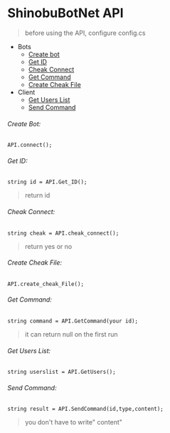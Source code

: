 #  ShinobuBotNet API
>before using the API, configure config.cs
*  Bots
	* [Create bot](#create-bot)
    * [Get ID](#get-id)
    * [Cheak Connect](#cheak-connect)
    * [Get Command](#get-command)
    * [Create Cheak File](#create-cheak-file)
* Client
    * [Get Users List](#get-users-list)
    * [Send Command](#send-command)
###### Create Bot:
```API.connect();```

###### Get ID:
```string id = API.Get_ID();```
>return id
###### Cheak Connect:
```string cheak = API.cheak_connect();```
>return yes or no

###### Create Cheak File:
```API.create_cheak_File();```

###### Get Command:
```string command = API.GetCommand(your id);```
>it can return null on the first run

###### Get Users List:
```string userslist = API.GetUsers();```

###### Send Command:
```string result = API.SendCommand(id,type,content);```
>you don't have to write" content"